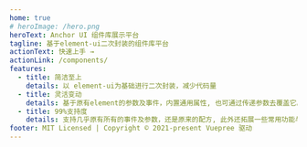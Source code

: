 ```yaml
---
home: true
# heroImage: /hero.png
heroText: Anchor UI 组件库展示平台
tagline: 基于element-ui二次封装的组件库平台
actionText: 快速上手 →
actionLink: /components/
features:
  - title: 简洁至上
    details: 以 element-ui为基础进行二次封装，减少代码量
  - title: 灵活变动
    details: 基于原有element的参数及事件，内置通用属性, 也可通过传递参数去覆盖它。
  - title: 99%支持度
    details: 支持几乎原有所有的事件及参数，还是原来的配方, 此外还拓展一些常用功能与组件。
footer: MIT Licensed | Copyright © 2021-present Vuepree 驱动
---
```


<!-- # -->
